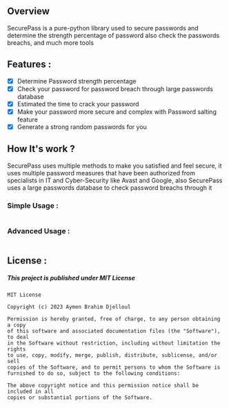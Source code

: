 ## Overview
<p>SecurePass is a pure-python library used to secure passwords and determine the strength percentage of password also check the passwords breachs, and much more tools</p>

## Features :
- [x] Determine Password strength percentage
- [x] Check your password for password breach through large passwords database 
- [x] Estimated the time to crack your password
- [x] Make your password more secure and complex with Password salting feature
- [x] Generate a strong random passwords for you

## How It's work ?
<p>SecurePass uses multiple methods to make you satisfied and feel secure, it uses multiple password measures that have been authorized from specialists in IT and Cyber-Security
like Avast and Google, also SecurePass uses a large passwords database to check password breachs through it</p>

### Simple Usage :

~~~python

~~~

### Advanced Usage :

~~~python


~~~


## License :
##### This project is published under MIT License

~~~
MIT License

Copyright (c) 2023 Aymen Brahim Djelloul

Permission is hereby granted, free of charge, to any person obtaining a copy
of this software and associated documentation files (the "Software"), to deal
in the Software without restriction, including without limitation the rights
to use, copy, modify, merge, publish, distribute, sublicense, and/or sell
copies of the Software, and to permit persons to whom the Software is
furnished to do so, subject to the following conditions:

The above copyright notice and this permission notice shall be included in all
copies or substantial portions of the Software.

~~~

